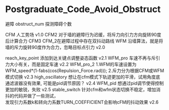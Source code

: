 # Postgraduate_Code_Avoid_Obstruct

避障
obstruct_num		探测障碍个数

CFM			人工势场							v1.0
CFM2			对于墙的避障行为迟缓，将斥力向引力方向旋转90度后计算合力
CFM3			CFM_2在避障过程中存在双抖动路线
WFM			沿墙算法，就是将墙的斥力旋转90度作为合力，忽略目标点引力		v2.0

reach_key_point		添加到达关键点调整姿态函数					v2.1
WFM_pro			车速不再与斥引力大小有关，而是固定车速				v2.2
WFM_pro_2		1.WFM的车速设置为 WFM_speed*(1-fabs(cos(Repulsion_Force.rad)));
			2.斥力分为根据CFM或WFM模式切换					v2.3
high_oscillatory	想让在cfm模式下轨迹更加的平滑，试用角度底通滤波器没有效果,
			可能是pid调节原因？						v2.4
WFM_pid			想通过pid调节使得控制更加的敏锐，失败				v2.5
stable_switch		针对cfm和wfm状态切换不稳定，增加消抖的代码并做了一些测试，			
			发现引力系数k和转向力系数TURN_COEFFICIENT会影响cFM的抖动效果	v2.6